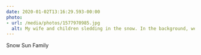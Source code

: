 ```yaml
---
date: 2020-01-02T13:16:29.593-00:00
photo:
- url: /media/photos/1577970985.jpg
  alt: My wife and children sledding in the snow. In the background, we see the forest and the mountain of Teysachaux with a magnificent blue sky.
---
```

Snow   Sun   Family
